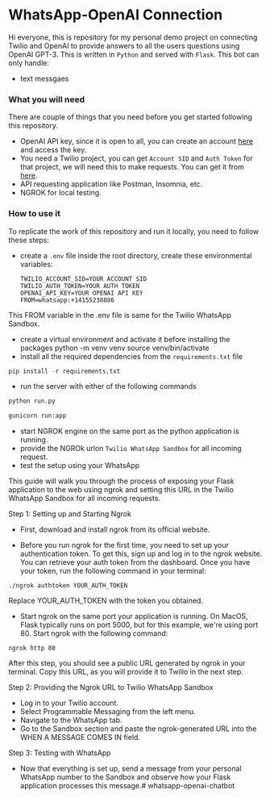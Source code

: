 
# WhatsApp-OpenAI Connection
Hi everyone, this is repository for my personal demo project on connecting Twilio and OpenAI to provide answers to all the users questions using OpenAI GPT-3. This is written in `Python` and served with `Flask`. This bot can only handle:
* text messgaes


### What you will need
There are couple of things that you need before you get started following this repository.
* OpenAI API key, since it is open to all, you can create an account [here](https://openai.com/) and access the key.
* You need a Twilio project, you can get `Account SID` and `Auth Token` for that project, we will need this to make requests. You can get it from [here](https://console.twilio.com/).
* API requesting application like Postman, Insomnia, etc.
* NGROK for local testing.

### How to use it
To replicate the work of this repository and run it locally, you need to follow these steps:
* create a `.env` file inside the root directory, create these environmental variables:
    ```
    TWILIO_ACCOUNT_SID=YOUR ACCOUNT SID
    TWILIO_AUTH_TOKEN=YOUR AUTH TOKEN
    OPENAI_API_KEY=YOUR OPENAI API KEY
    FROM=whatsapp:+14155238886
    ```
This FROM variable in the .env file is same for the Twilio WhatsApp Sandbox.

* create a virtual environment and activate it before installing the packages
python -m venv venv
source venv/bin/activate
* install all the required dependencies from the `requirements.txt` file
```python
pip install -r requirements.txt
```
* run the server with either of the following commands
```python
python run.py
```
```python
gunicorn run:app
```
* start NGROK engine on the same port as the python application is running.
* provide the NGROk urlon `Twilio WhatsApp Sandbox` for all incoming request.
* test the setup using your WhatsApp

This guide will walk you through the process of exposing your Flask application to the web using ngrok and setting this URL in the Twilio WhatsApp Sandbox for all incoming requests.

Step 1: Setting up and Starting Ngrok
* First, download and install ngrok from its official website.

* Before you run ngrok for the first time, you need to set up your authentication token. To get this, sign up and log in to the ngrok website. You can retrieve your auth token from the dashboard. Once you have your token, run the following command in your terminal:

```
./ngrok authtoken YOUR_AUTH_TOKEN
```
Replace YOUR_AUTH_TOKEN with the token you obtained.

* Start ngrok on the same port your application is running. On MacOS, Flask typically runs on port 5000, but for this example, we're using port 80. Start ngrok with the following command:
```
ngrok http 80
```
After this step, you should see a public URL generated by ngrok in your terminal. Copy this URL, as you will provide it to Twilio in the next step.

Step 2: Providing the Ngrok URL to Twilio WhatsApp Sandbox
* Log in to your Twilio account.
* Select Programmable Messaging from the left menu.
* Navigate to the WhatsApp tab.
* Go to the Sandbox section and paste the ngrok-generated URL into the WHEN A MESSAGE COMES IN field.

Step 3: Testing with WhatsApp
* Now that everything is set up, send a message from your personal WhatsApp number to the Sandbox and observe how your Flask application processes this message.# whatsapp-openai-chatbot

